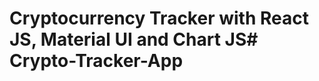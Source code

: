 # Cryptocurrency Tracker with React JS, Material UI and Chart JS#   C r y p t o - T r a c k e r - A p p  
 